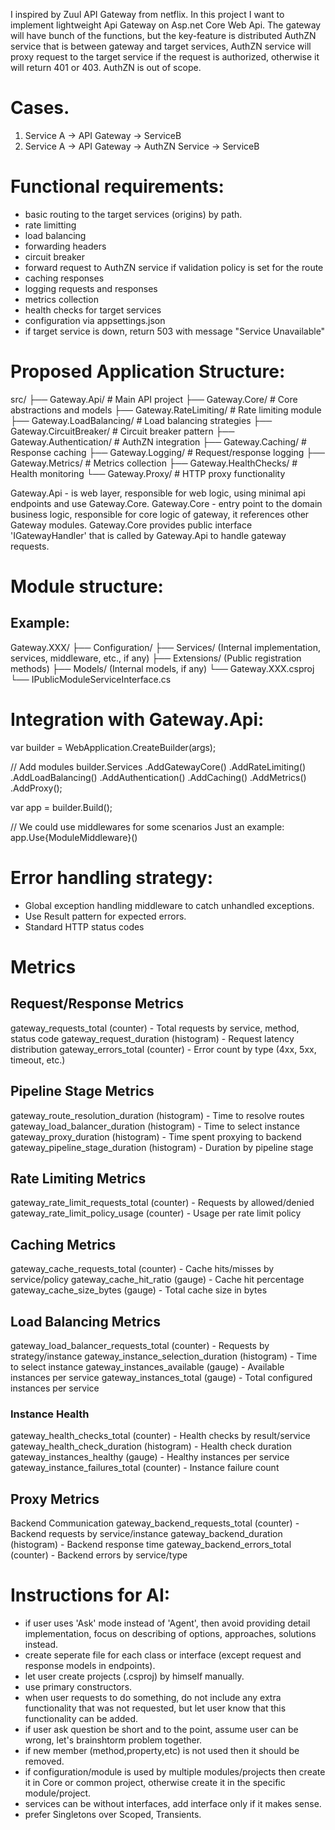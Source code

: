﻿I inspired by Zuul API Gateway from netflix.
In this project I want to implement lightweight Api Gateway on Asp.net Core Web Api.
The gateway will have bunch of the functions, but the key-feature is distributed AuthZN service that is between gateway and target services, AuthZN service will proxy request to the target service if the request is authorized, otherwise it will return 401 or 403.
AuthZN is out of scope.

# Cases.

1. Service A -> API Gateway -> ServiceB
2. Service A -> API Gateway -> AuthZN Service -> ServiceB

# Functional requirements:

- basic routing to the target services (origins) by path.
- rate limitting
- load balancing
- forwarding headers
- circuit breaker
- forward request to AuthZN service if validation policy is set for the route
- caching responses
- logging requests and responses
- metrics collection
- health checks for target services
- configuration via appsettings.json
- if target service is down, return 503 with message "Service Unavailable"

# Proposed Application Structure:

src/
├── Gateway.Api/ # Main API project
├── Gateway.Core/ # Core abstractions and models
├── Gateway.RateLimiting/ # Rate limiting module
├── Gateway.LoadBalancing/ # Load balancing strategies
├── Gateway.CircuitBreaker/ # Circuit breaker pattern
├── Gateway.Authentication/ # AuthZN integration
├── Gateway.Caching/ # Response caching
├── Gateway.Logging/ # Request/response logging
├── Gateway.Metrics/ # Metrics collection
├── Gateway.HealthChecks/ # Health monitoring
└── Gateway.Proxy/ # HTTP proxy functionality

Gateway.Api - is web layer, responsible for web logic, using minimal api endpoints and use Gateway.Core.
Gateway.Core - entry point to the domain business logic, responsible for core logic of gateway, it references other Gateway modules. Gateway.Core provides public interface 'IGatewayHandler' that is called by Gateway.Api to handle gateway requests.

# Module structure:

## Example:

Gateway.XXX/
├── Configuration/
├── Services/ (Internal implementation, services, middleware, etc., if any)
├── Extensions/ (Public registration methods)
├── Models/ (Internal models, if any)
└── Gateway.XXX.csproj
└── IPublicModuleServiceInterface.cs

# Integration with Gateway.Api:

var builder = WebApplication.CreateBuilder(args);

// Add modules
builder.Services
.AddGatewayCore()
.AddRateLimiting()
.AddLoadBalancing()
.AddAuthentication()
.AddCaching()
.AddMetrics()
.AddProxy();

var app = builder.Build();

// We could use middlewares for some scenarios
Just an example:
app.Use{ModuleMiddleware}()

# Error handling strategy:

- Global exception handling middleware to catch unhandled exceptions.
- Use Result<T> pattern for expected errors.
- Standard HTTP status codes

# Metrics

## Request/Response Metrics

gateway_requests_total (counter) - Total requests by service, method, status code
gateway_request_duration (histogram) - Request latency distribution
gateway_errors_total (counter) - Error count by type (4xx, 5xx, timeout, etc.)

## Pipeline Stage Metrics

gateway_route_resolution_duration (histogram) - Time to resolve routes
gateway_load_balancer_duration (histogram) - Time to select instance
gateway_proxy_duration (histogram) - Time spent proxying to backend
gateway_pipeline_stage_duration (histogram) - Duration by pipeline stage

## Rate Limiting Metrics

gateway_rate_limit_requests_total (counter) - Requests by allowed/denied
gateway_rate_limit_policy_usage (counter) - Usage per rate limit policy

## Caching Metrics

gateway_cache_requests_total (counter) - Cache hits/misses by service/policy
gateway_cache_hit_ratio (gauge) - Cache hit percentage
gateway_cache_size_bytes (gauge) - Total cache size in bytes

## Load Balancing Metrics

gateway_load_balancer_requests_total (counter) - Requests by strategy/instance
gateway_instance_selection_duration (histogram) - Time to select instance
gateway_instances_available (gauge) - Available instances per service
gateway_instances_total (gauge) - Total configured instances per service

### Instance Health

gateway_health_checks_total (counter) - Health checks by result/service
gateway_health_check_duration (histogram) - Health check duration
gateway_instances_healthy (gauge) - Healthy instances per service
gateway_instance_failures_total (counter) - Instance failure count

## Proxy Metrics

Backend Communication
gateway_backend_requests_total (counter) - Backend requests by service/instance
gateway_backend_duration (histogram) - Backend response time
gateway_backend_errors_total (counter) - Backend errors by service/type

# Instructions for AI:

- if user uses 'Ask' mode instead of 'Agent', then avoid providing detail implementation, focus on describing of options, approaches, solutions instead.
- create seperate file for each class or interface (except request and response models in endpoints).
- let user create projects (.csproj) by himself manually.
- use primary constructors.
- when user requests to do something, do not include any extra functionality that was not requested, but let user know that this functionality can be added.
- if user ask question be short and to the point, assume user can be wrong, let's brainshtorm problem together.
- if new member (method,property,etc) is not used then it should be removed.
- if configuration/module is used by multiple modules/projects then create it in Core or common project, otherwise create it in the specific module/project.
- services can be without interfaces, add interface only if it makes sense.
- prefer Singletons over Scoped, Transients.
